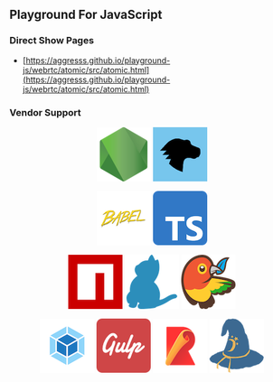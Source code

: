 ## Playground For JavaScript

### Direct Show Pages

- [https://aggresss.github.io/playground-js/webrtc/atomic/src/atomic.html](https://aggresss.github.io/playground-js/webrtc/atomic/src/atomic.html)

### Vendor Support

<p align="center">
  <a href="https://nodejs.org/"><img src="./images/nodejs_icon.png" alt="nodejs"></a>
  <a href="https://developer.mozilla.org/"><img src="./images/mdn_icon.png" alt="mdn"></a>
</p>

<p align="center">
  <a href="https://babeljs.io/"><img src="./images/babel_icon.png" alt="babel"></a>
  <a href="https://www.typescriptlang.org/"><img src="./images/typescript_icon.png" alt="typescript"></a>
</p>

<p align="center">
  <a href="https://www.npmjs.com/"><img src="./images/npm_icon.png" alt="npm"></a>
  <a href="https://yarnpkg.com/"><img src="./images/yarn_icon.png" alt="yarn"></a>
  <a href="https://bower.io/"><img src="./images/bower_icon.png" alt="bower"></a>
</p>

<p align="center">
  <a href="https://webpack.js.org/"><img src="./images/webpack_icon.png" alt="webpack"></a>
  <a href="https://gulpjs.com/"><img src="./images/gulp_icon.png" alt="gulp"></a>
  <a href="https://rollupjs.org/"><img src="./images/rollup_icon.png" alt="rollup"></a>
  <a href="https://browserify.org/"><img src="./images/browserify_icon.png" alt="browserify"></a>
</p>
